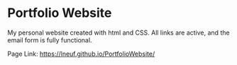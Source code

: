 # Portfolio Website
My personal website created with html and CSS. All links are active, and the email form is fully functional.

Page Link: https://lneuf.github.io/PortfolioWebsite/
